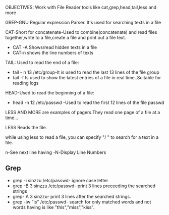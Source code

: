 OBJECTIVES:
Work with File Reader tools like cat,grep,head,tail,less and more

GREP-GNU Regular expression Parser. It's used for searching texts in a file

CAT-Short for concatenate-Used to combine(concatenate) and read files together,write to a file,create a file and print out a file text.

- CAT -A Shows/read hidden texts in a file
- CAT-n shows the line numbers of texts

TAIL: Used to read the end of a file:

- tail - n 13 /etc/group-It is used to read the last 13 lines of the file group
- tail -f Is used to show the latest entries of a file in real time..Suitable for reading logs
  
HEAD-Used to read the beginning of a file:
- head -n 12 /etc/passwd -Used to read the first 12 lines of the file passwd

LESS AND MORE are examples of pagers.They read one page of a file at a time...

LESS <file> Reads the file.

while using less to read a file, you can specify "/ <text or word>" to search for a text in a file.

n-See next line having <word>
-N-Display Line Numbers

Grep
--
- grep -i sinzzu /etc/passwd- ignore case letter
- grep -B 3 sinzzu /etc/passwd- print 3 lines preceeding the searched strings
- grep- A 3 sinzzu- print  3 lines after the searched strings.
- grep -iw "is" /etc/passwd- search for only matched words and not words having is like "this","miss","kiss". 
